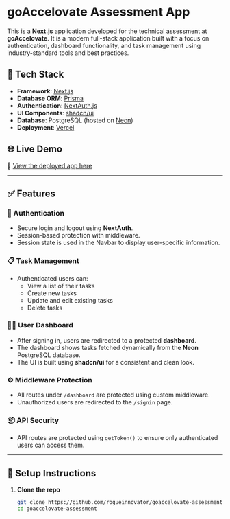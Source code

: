 # goAccelovate Assessment App

This is a **Next.js** application developed for the technical assessment at **goAccelovate**. It is a modern full-stack application built with a focus on authentication, dashboard functionality, and task management using industry-standard tools and best practices.

## 🚀 Tech Stack

- **Framework**: [Next.js](https://nextjs.org/)
- **Database ORM**: [Prisma](https://www.prisma.io/)
- **Authentication**: [NextAuth.js](https://next-auth.js.org/)
- **UI Components**: [shadcn/ui](https://ui.shadcn.com/)
- **Database**: PostgreSQL (hosted on [Neon](https://neon.tech/))
- **Deployment**: [Vercel](https://vercel.com/)

## 🌐 Live Demo

🔗 [View the deployed app here](https://go-accelovate-assessment-euunw3glq-rogueinnovators-projects.vercel.app)


---

## ✅ Features

### 🔐 Authentication

- Secure login and logout using **NextAuth**.
- Session-based protection with middleware.
- Session state is used in the Navbar to display user-specific information.

### 📋 Task Management

- Authenticated users can:
  - View a list of their tasks
  - Create new tasks
  - Update and edit existing tasks
  - Delete tasks

### 🧑‍💼 User Dashboard

- After signing in, users are redirected to a protected **dashboard**.
- The dashboard shows tasks fetched dynamically from the **Neon** PostgreSQL database.
- The UI is built using **shadcn/ui** for a consistent and clean look.

### ⚙️ Middleware Protection

- All routes under `/dashboard` are protected using custom middleware.
- Unauthorized users are redirected to the `/signin` page.

### 📦 API Security

- API routes are protected using `getToken()` to ensure only authenticated users can access them.

---

## 💾 Setup Instructions

1. **Clone the repo**
   ```bash
   git clone https://github.com/rogueinnovator/goaccelovate-assessment.git
   cd goaccelovate-assessment
   ```

